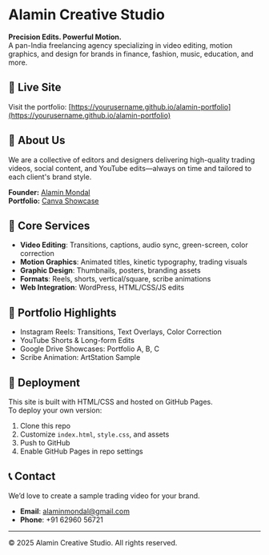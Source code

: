 # Alamin Creative Studio

**Precision Edits. Powerful Motion.**  
A pan-India freelancing agency specializing in video editing, motion graphics, and design for brands in finance, fashion, music, education, and more.

## 🔗 Live Site

Visit the portfolio: [https://yourusername.github.io/alamin-portfolio](https://yourusername.github.io/alamin-portfolio)

## 🧠 About Us

We are a collective of editors and designers delivering high-quality trading videos, social content, and YouTube edits—always on time and tailored to each client's brand style.

**Founder:** [Alamin Mondal](https://www.linkedin.com/in/alaminmondal/)  
**Portfolio:** [Canva Showcase](https://ruanzincortes.my.canva.site/alaminmondalportfolio)

## 🎯 Core Services

- **Video Editing**: Transitions, captions, audio sync, green-screen, color correction  
- **Motion Graphics**: Animated titles, kinetic typography, trading visuals  
- **Graphic Design**: Thumbnails, posters, branding assets  
- **Formats**: Reels, shorts, vertical/square, scribe animations  
- **Web Integration**: WordPress, HTML/CSS/JS edits

## 📁 Portfolio Highlights

- Instagram Reels: Transitions, Text Overlays, Color Correction  
- YouTube Shorts & Long-form Edits  
- Google Drive Showcases: Portfolio A, B, C  
- Scribe Animation: ArtStation Sample

## 🚀 Deployment

This site is built with HTML/CSS and hosted on GitHub Pages.  
To deploy your own version:

1. Clone this repo
2. Customize `index.html`, `style.css`, and assets
3. Push to GitHub
4. Enable GitHub Pages in repo settings

## 📞 Contact

We’d love to create a sample trading video for your brand.

- **Email**: alaminmondal@gmail.com  
- **Phone**: +91 62960 56721

---

© 2025 Alamin Creative Studio. All rights reserved.
